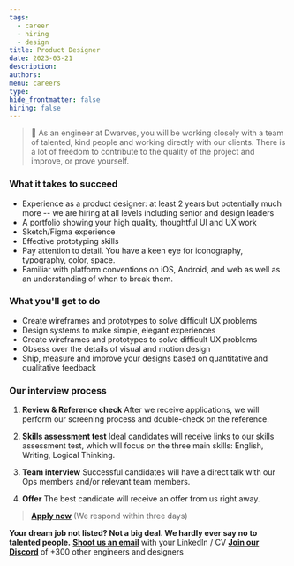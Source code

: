 ```yaml
---
tags:
  - career
  - hiring
  - design
title: Product Designer
date: 2023-03-21
description:
authors:
menu: careers
type:
hide_frontmatter: false
hiring: false
---
```

> 🤝 As an engineer at Dwarves, you will be working closely with a team of talented, kind people and working directly with our clients. There is a lot of freedom to contribute to the quality of the project and improve, or prove yourself.

### What it takes to succeed
- Experience as a product designer: at least 2 years but potentially much more -- we are hiring at all levels including senior and design leaders
- A portfolio showing your high quality, thoughtful UI and UX work
- Sketch/Figma experience
- Effective prototyping skills
- Pay attention to detail. You have a keen eye for iconography, typography, color, space.
- Familiar with platform conventions on iOS, Android, and web as well as an understanding of when to break them.

### What you'll get to do
- Create wireframes and prototypes to solve difficult UX problems
- Design systems to make simple, elegant experiences
- Create wireframes and prototypes to solve difficult UX problems
- Obsess over the details of visual and motion design
- Ship, measure and improve your designs based on quantitative and qualitative feedback

### Our interview process
1. **Review & Reference check** 
After we receive applications, we will perform our screening process and double-check on the reference.

2. **Skills assessment test**
Ideal candidates will receive links to our skills assessment test, which will focus on the three main skills: English, Writing, Logical Thinking.

3. **Team interview**
Successful candidates will have a direct talk with our Ops members and/or relevant team members.

4. **Offer**
The best candidate will receive an offer from us right away.

> **[Apply now](mailto:spawn@d.foundation)** (We respond within three days)

**Your dream job not listed? Not a big deal. We hardly ever say no to talented people.**
[**Shoot us an email**](mailto:spawn@dwarvesv.com) with your LinkedIn / CV
[**Join our Discord**](https://discord.gg/dwarvesv) of +300 other engineers and designers